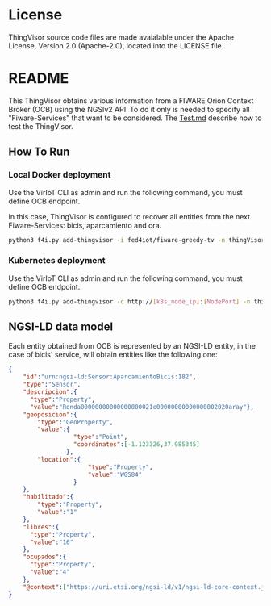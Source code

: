 # License

ThingVisor source code files are made avaialable under the Apache License, Version 2.0 (Apache-2.0), located into the LICENSE file.

# README

This ThingVisor obtains various information from a FIWARE Orion Context Broker (OCB) using the NGSIv2 API. To do it only is needed to specify all "Fiware-Services" that want to be considered.
The [Test.md](./Test.md) describe how to test the ThingVisor.

## How To Run

### Local Docker deployment

Use the VirIoT CLI as admin and run the following command, you must define OCB endpoint.

In this case, ThingVisor is configured to recover all entities from the next Fiware-Services: bicis, aparcamiento and ora.

```bash  
python3 f4i.py add-thingvisor -i fed4iot/fiware-greedy-tv -n thingVisorID_Greedy -d "thingVisorID_Greedy" -p "{'ocb_ip':'<OCB_Public_IP>', 'ocb_port':'<OCB_Port>','ocb_service':['<service',...]}"
```

### Kubernetes deployment

Use the VirIoT CLI as admin and run the following command, you must define OCB endpoint.

```bash  
python3 f4i.py add-thingvisor -c http://[k8s_node_ip]:[NodePort] -n thingVisorID_Greedy -d "thingVisorID_Greedy" -p "{'ocb_ip':'<OCB_Public_IP>', 'ocb_port':'<OCB_Port>','ocb_service':['<service>',...]}" -y "yaml/thingVisor-fiWARE.yaml"
```

## NGSI-LD data model

Each entity obtained from OCB is represented by an NGSI-LD entity, in the case of bicis' service, will obtain entities like the following one:

```json
{
    "id":"urn:ngsi-ld:Sensor:AparcamientoBicis:182",
    "type":"Sensor",
    "descripcion":{
      "type":"Property",
      "value":"Ronda00000000000000000021e00000000000000002020aray"},
    "geoposicion":{
        "type":"GeoProperty",
        "value":{
                  "type":"Point",
                  "coordinates":[-1.123326,37.985345]
                },
        "location":{
                      "type":"Property",
                      "value":"WGS84"
                  }
    },
    "habilitado":{
        "type":"Property",
        "value":"1"
    },
    "libres":{
      "type":"Property",
      "value":"16"
    },
    "ocupados":{
      "type":"Property",
      "value":"4"
    },
    "@context":["https://uri.etsi.org/ngsi-ld/v1/ngsi-ld-core-context.jsonld"]
}

```
